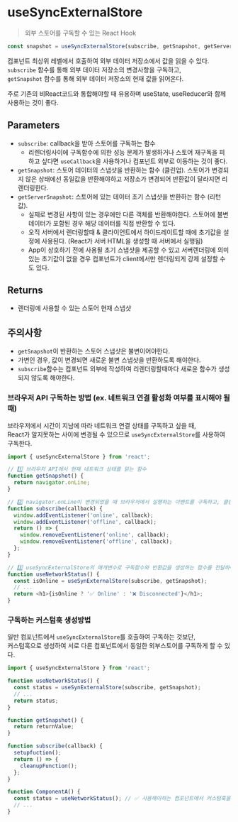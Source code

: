 # useSyncExternalStore

> 외부 스토어를 구독할 수 있는 React Hook

```js
const snapshot = useSyncExternalStore(subscribe, getSnapshot, getServerSnapshot?)
```

컴포넌트 최상위 레벨에서 호출하여 외부 데이터 저장소에서 값을 읽을 수 있다.  
`subscribe` 함수를 통해 외부 데이터 저장소의 변경사항을 구독하고,  
`getSnapshot` 함수를 통해 외부 데이터 저장소의 현재 값을 읽어온다.

주로 기존의 비React코드와 통합해야할 때 유용하며 useState, useReducer와 함께 사용하는 것이 좋다.

## Parameters

- `subscribe`: callback을 받아 스토어를 구독하는 함수
  - 리렌더링사이에 구독함수에 의한 성능 문제가 발생하거나 스토어 재구독을 피하고 싶다면 `useCallback`을 사용하거나 컴포넌트 외부로 이동하는 것이 좋다.
- `getSnapshot`: 스토어 데이터의 스냅샷을 반환하는 함수 (클린업). 스토어가 변경되지 않은 상태에선 동일값을 반환해야하고 저장소가 변경되어 반환값이 달라지면 리렌더링한다.
- `getServerSnapshot`: 스토어에 있는 데이터 초기 스냅샷을 반환하는 함수 (리턴값).
  - 실제로 변경된 사항이 있는 경우에만 다른 객체를 반환해야한다. 스토어에 불변 데이터가 포함된 경우 해당 데이터를 직접 반환할 수 있다.
  - 오직 서버에서 렌더링할때 & 클라이언트에서 하이드레이트할 때에 초기값을 설정에 사용된다. (React가 서버 HTML을 생성할 때 서버에서 실행됨)
  - App이 상호하기 전에 사용될 초기 스냅샷을 제공할 수 있고 서버렌더링에 의미있는 초기값이 없을 경우 컴포넌트가 client에서만 렌더링되게 강제 설정할 수도 있다.
  <!--!!!! 동영상보고 다시 - 초기클라이언트 렌더링과 서버에서 반환한 초기값이 동일한지 확인하는 과정이 필요하므로 `<script>` 태그를 생성하여 클라이언트에서 글로벌값을 가져오는 방법을 사용하는 것이 좋다. -->


## Returns

- 렌더링에 사용할 수 있는 스토어 현재 스냅샷

## 주의사항

- `getSnapshot`이 반환하는 스토어 스냅샷은 불변이어야한다.
- 가변인 경우, 값이 변경되면 새로운 불변 스냅샷을 반환하도록 해야한다.
- `subscribe`함수는 컴포넌트 외부에 작성하여 리렌더링할때마다 새로운 함수가 생성되지 않도록 해야한다.


### 브라우저 API 구독하는 방법 (ex. 네트워크 연결 활성화 여부를 표시해야 될 때)

브라우저에서 시간이 지남에 따라 네트워크 연결 상태를 구독하고 싶을 때,  
React가 알지못하는 사이에 변경될 수 있으므로 `useSyncExternalStore`를 사용하여 구독한다.

```js
import { useSyncExternalStore } from 'react';

// 1️⃣ 브라우저 API에서 현재 네트워크 상태를 읽는 함수
function getSnapshot() {
  return navigator.onLine;
}

// 2️⃣ navigator.onLine이 변경되었을 때 브라우저에서 실행하는 이벤트를 구독하고, 클린업을 반환하는 함수
function subscribe(callback) {
  window.addEventListener('online', callback);
  window.addEventListener('offline', callback);
  return () => {
    window.removeEventListener('online', callback);
    window.removeEventListener('offline', callback);
  };
}

// 3️⃣ useSyncExternalStore의 매개변수로 구독함수와 반환값을 생성하는 함수를 전달하여 외부 스토어를 구독하는 기능을 구현할 수 있다! ! ! !
function useNetworkStatus() {
  const isOnline = useSynExternalStore(subscribe, getSnapshot);
  // ...
  return <h1>{isOnline ? '✅ Online' : '❌ Disconnected'}</h1>;
}
```

### 구독하는 커스텀훅 생성방법

일반 컴포넌트에서 `useSyncExternalStore`를 호출하여 구독하는 것보단,  
커스텀훅으로 생성하여 서로 다른 컴포넌트에서 동일한 외부스토어를 구독하게 할 수 있다.

```js
import { useSyncExternalStore } from 'react';

function useNetworkStatus() {
  const status = useSynExternalStore(subscribe, getSnapshot);
  // ...
  return status;
}

function getSnapshot() {
  return returnValue;
}

function subscribe(callback) {
  setupfuction();
  return () => {
    cleanupFunction();
  };
}
```

```js
function ComponentA() {
  const status = useNetworkStatus(); // ✅ 사용해야하는 컴포넌트에서 커스텀훅을 호출하여 외부스토어를 구독할 수 있따!~!
  // ...
}
```
